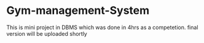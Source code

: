 # Gym-management-System

This is mini project in DBMS which was done in 4hrs as a competetion. final version will be uploaded shortly

